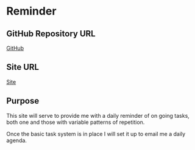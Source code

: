 # Reminder

## GitHub Repository URL
[GitHub](https://github.com/josephptflanagan/reminder)

## Site URL
[Site](https://josephptflanagan.github.io/reminder/)

## Purpose
This site will serve to provide me with a daily reminder of on going tasks, both one and those with variable patterns of repetition.

Once the basic task system is in place I will set it up to email me a daily agenda.